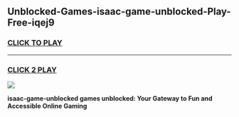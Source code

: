 
## Unblocked-Games-isaac-game-unblocked-Play-Free-iqej9
<h3>
<a href="https://premium76.site?title=isaac-game-unblocked&ref=17A">CLICK TO PLAY</a></h3>
<hr>

<h3>
<a href="https://premium76.site?title=isaac-game-unblocked&ref=17A">CLICK 2 PLAY</a>
  
</h3>

<a href="https://premium76.site?title=isaac-game-unblocked&ref=17A"><img src="https://clearcache.store/games.png"></a>


**isaac-game-unblocked games unblocked: Your Gateway to Fun and Accessible Online Gaming**
